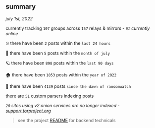 
## summary
_july 1st, 2022_

currently tracking `107` groups across `157` relays & mirrors - _`61` currently online_

⏲ there have been `2` posts within the `last 24 hours`

🦈 there have been `5` posts within the `month of july`

🪐 there have been `898` posts within the `last 90 days`

🏚 there have been `1853` posts within the `year of 2022`

🦕 there have been `4139` posts `since the dawn of ransomwatch`

there are `51` custom parsers indexing posts

_`20` sites using v2 onion services are no longer indexed - [support.torproject.org](https://support.torproject.org/onionservices/v2-deprecation/)_

> see the project [README](https://github.com/joshhighet/ransomwatch#ransomwatch--) for backend technicals
